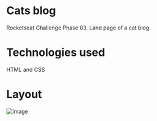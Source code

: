 # Cats blog
Rocketseat Challenge Phase 03. Land page of a cat blog.
# Technologies used
HTML and CSS
# Layout
![image](https://github.com/Gabrielingnau/Blog-de-gato/assets/116130802/34ad9a2f-0a57-4d8c-8483-dd13ad43b6a9)



